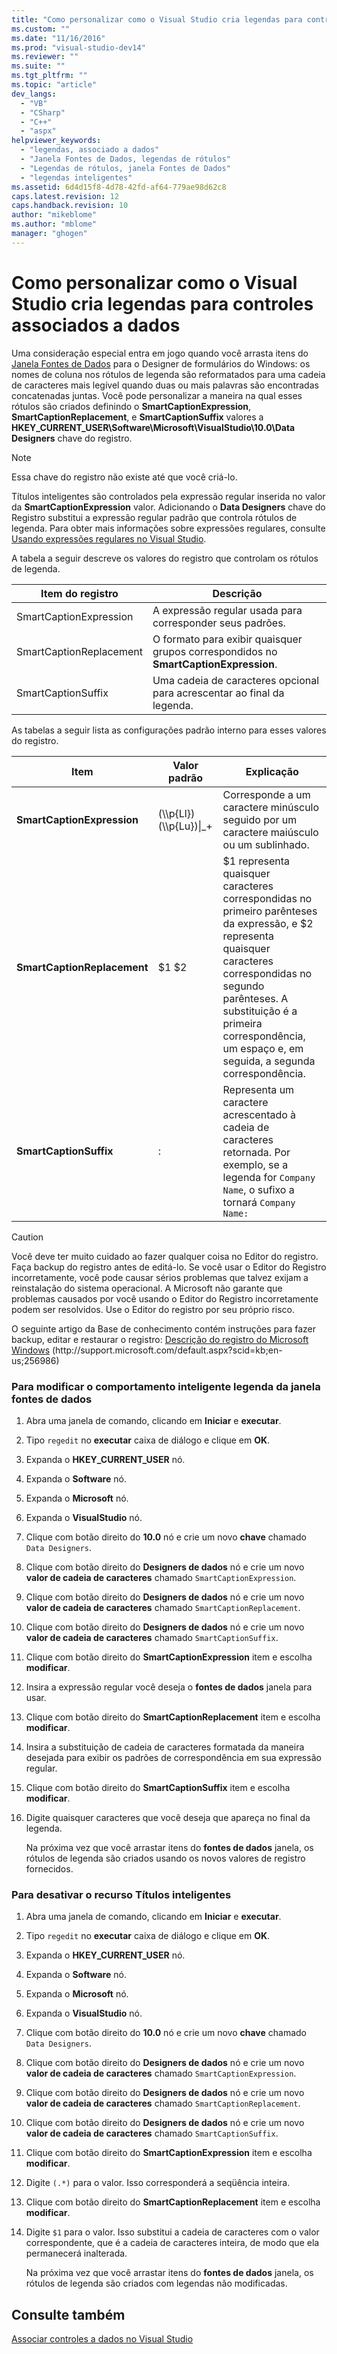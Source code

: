 ```yaml
---
title: "Como personalizar como o Visual Studio cria legendas para controles associados a dados | Microsoft Docs"
ms.custom: ""
ms.date: "11/16/2016"
ms.prod: "visual-studio-dev14"
ms.reviewer: ""
ms.suite: ""
ms.tgt_pltfrm: ""
ms.topic: "article"
dev_langs: 
  - "VB"
  - "CSharp"
  - "C++"
  - "aspx"
helpviewer_keywords: 
  - "legendas, associado a dados"
  - "Janela Fontes de Dados, legendas de rótulos"
  - "Legendas de rótulos, janela Fontes de Dados"
  - "legendas inteligentes"
ms.assetid: 6d4d15f8-4d78-42fd-af64-779ae98d62c8
caps.latest.revision: 12
caps.handback.revision: 10
author: "mikeblome"
ms.author: "mblome"
manager: "ghogen"
---
```

# Como personalizar como o Visual Studio cria legendas para controles associados a dados
Uma consideração especial entra em jogo quando você arrasta itens do [Janela Fontes de Dados](../Topic/Data%20Sources%20Window.md) para o Designer de formulários do Windows: os nomes de coluna nos rótulos de legenda são reformatados para uma cadeia de caracteres mais legível quando duas ou mais palavras são encontradas concatenadas juntas. Você pode personalizar a maneira na qual esses rótulos são criados definindo o **SmartCaptionExpression**, **SmartCaptionReplacement**, e **SmartCaptionSuffix** valores a **HKEY\_CURRENT\_USER\\Software\\Microsoft\\VisualStudio\\10.0\\Data Designers** chave do registro.  
  
> [!NOTE]
>  Essa chave do registro não existe até que você criá\-lo.  
  
 Títulos inteligentes são controlados pela expressão regular inserida no valor da **SmartCaptionExpression** valor. Adicionando o **Data Designers** chave do Registro substitui a expressão regular padrão que controla rótulos de legenda. Para obter mais informações sobre expressões regulares, consulte [Usando expressões regulares no Visual Studio](../ide/using-regular-expressions-in-visual-studio.md).  
  
 A tabela a seguir descreve os valores do registro que controlam os rótulos de legenda.  
  
|Item do registro|Descrição|  
|----------------------|---------------|  
|SmartCaptionExpression|A expressão regular usada para corresponder seus padrões.|  
|SmartCaptionReplacement|O formato para exibir quaisquer grupos correspondidos no **SmartCaptionExpression**.|  
|SmartCaptionSuffix|Uma cadeia de caracteres opcional para acrescentar ao final da legenda.|  
  
 As tabelas a seguir lista as configurações padrão interno para esses valores do registro.  
  
|Item|Valor padrão|Explicação|  
|----------|------------------|----------------|  
|**SmartCaptionExpression**|\(\\\\p{Ll}\) \(\\\\p{Lu}\)&#124;\_\+|Corresponde a um caractere minúsculo seguido por um caractere maiúsculo ou um sublinhado.|  
|**SmartCaptionReplacement**|$1 $2|$1 representa quaisquer caracteres correspondidas no primeiro parênteses da expressão, e $2 representa quaisquer caracteres correspondidas no segundo parênteses. A substituição é a primeira correspondência, um espaço e, em seguida, a segunda correspondência.|  
|**SmartCaptionSuffix**|:|Representa um caractere acrescentado à cadeia de caracteres retornada. Por exemplo, se a legenda for `Company Name`, o sufixo a tornará `Company Name:`|  
  
> [!CAUTION]
>  Você deve ter muito cuidado ao fazer qualquer coisa no Editor do registro. Faça backup do registro antes de editá\-lo. Se você usar o Editor do Registro incorretamente, você pode causar sérios problemas que talvez exijam a reinstalação do sistema operacional. A Microsoft não garante que problemas causados por você usando o Editor do Registro incorretamente podem ser resolvidos. Use o Editor do registro por seu próprio risco.  
>   
>  O seguinte artigo da Base de conhecimento contém instruções para fazer backup, editar e restaurar o registro: [Descrição do registro do Microsoft Windows](http://support.microsoft.com/default.aspx?scid=kb;en-us;256986) \(http:\/\/support.microsoft.com\/default.aspx?scid\=kb;en\-us;256986\)  
  
### Para modificar o comportamento inteligente legenda da janela fontes de dados  
  
1.  Abra uma janela de comando, clicando em **Iniciar** e **executar**.  
  
2.  Tipo `regedit` no **executar** caixa de diálogo e clique em **OK**.  
  
3.  Expanda o **HKEY\_CURRENT\_USER** nó.  
  
4.  Expanda o **Software** nó.  
  
5.  Expanda o **Microsoft** nó.  
  
6.  Expanda o **VisualStudio** nó.  
  
7.  Clique com botão direito do **10.0** nó e crie um novo **chave** chamado `Data Designers`.  
  
8.  Clique com botão direito do **Designers de dados** nó e crie um novo **valor de cadeia de caracteres** chamado `SmartCaptionExpression`.  
  
9. Clique com botão direito do **Designers de dados** nó e crie um novo **valor de cadeia de caracteres** chamado `SmartCaptionReplacement`.  
  
10. Clique com botão direito do **Designers de dados** nó e crie um novo **valor de cadeia de caracteres** chamado `SmartCaptionSuffix`.  
  
11. Clique com botão direito do **SmartCaptionExpression** item e escolha **modificar**.  
  
12. Insira a expressão regular você deseja o **fontes de dados** janela para usar.  
  
13. Clique com botão direito do **SmartCaptionReplacement** item e escolha **modificar**.  
  
14. Insira a substituição de cadeia de caracteres formatada da maneira desejada para exibir os padrões de correspondência em sua expressão regular.  
  
15. Clique com botão direito do **SmartCaptionSuffix** item e escolha **modificar**.  
  
16. Digite quaisquer caracteres que você deseja que apareça no final da legenda.  
  
     Na próxima vez que você arrastar itens do **fontes de dados** janela, os rótulos de legenda são criados usando os novos valores de registro fornecidos.  
  
### Para desativar o recurso Títulos inteligentes  
  
1.  Abra uma janela de comando, clicando em **Iniciar** e **executar**.  
  
2.  Tipo `regedit` no **executar** caixa de diálogo e clique em **OK**.  
  
3.  Expanda o **HKEY\_CURRENT\_USER** nó.  
  
4.  Expanda o **Software** nó.  
  
5.  Expanda o **Microsoft** nó.  
  
6.  Expanda o **VisualStudio** nó.  
  
7.  Clique com botão direito do **10.0** nó e crie um novo **chave** chamado `Data Designers`.  
  
8.  Clique com botão direito do **Designers de dados** nó e crie um novo **valor de cadeia de caracteres** chamado `SmartCaptionExpression`.  
  
9. Clique com botão direito do **Designers de dados** nó e crie um novo **valor de cadeia de caracteres** chamado `SmartCaptionReplacement`.  
  
10. Clique com botão direito do **Designers de dados** nó e crie um novo **valor de cadeia de caracteres** chamado `SmartCaptionSuffix`.  
  
11. Clique com botão direito do **SmartCaptionExpression** item e escolha **modificar**.  
  
12. Digite `(.*)` para o valor. Isso corresponderá a seqüência inteira.  
  
13. Clique com botão direito do **SmartCaptionReplacement** item e escolha **modificar**.  
  
14. Digite `$1` para o valor. Isso substitui a cadeia de caracteres com o valor correspondente, que é a cadeia de caracteres inteira, de modo que ela permanecerá inalterada.  
  
     Na próxima vez que você arrastar itens do **fontes de dados** janela, os rótulos de legenda são criados com legendas não modificadas.  
  
## Consulte também  
 [Associar controles a dados no Visual Studio](../data-tools/bind-controls-to-data-in-visual-studio.md)